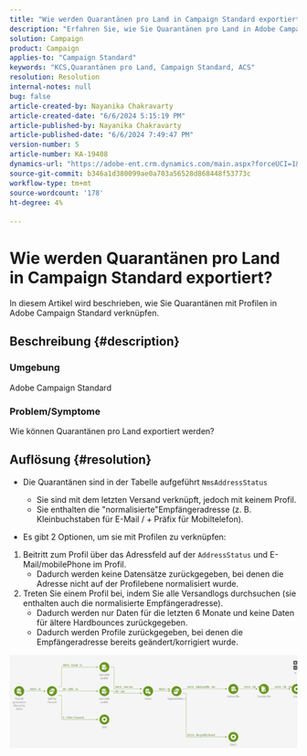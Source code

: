 ```yaml
---
title: "Wie werden Quarantänen pro Land in Campaign Standard exportiert?"
description: "Erfahren Sie, wie Sie Quarantänen pro Land in Adobe Campaign Standard exportieren."
solution: Campaign
product: Campaign
applies-to: "Campaign Standard"
keywords: "KCS,Quarantänen pro Land, Campaign Standard, ACS"
resolution: Resolution
internal-notes: null
bug: false
article-created-by: Nayanika Chakravarty
article-created-date: "6/6/2024 5:15:19 PM"
article-published-by: Nayanika Chakravarty
article-published-date: "6/6/2024 7:49:47 PM"
version-number: 5
article-number: KA-19408
dynamics-url: "https://adobe-ent.crm.dynamics.com/main.aspx?forceUCI=1&pagetype=entityrecord&etn=knowledgearticle&id=2da70359-2824-ef11-840a-00224809adb3"
source-git-commit: b346a1d380099ae0a703a56528d868448f53773c
workflow-type: tm+mt
source-wordcount: '178'
ht-degree: 4%

---
```


# Wie werden Quarantänen pro Land in Campaign Standard exportiert?


In diesem Artikel wird beschrieben, wie Sie Quarantänen mit Profilen in Adobe Campaign Standard verknüpfen.

## Beschreibung {#description}


### <b>Umgebung</b>

Adobe Campaign Standard

### <b>Problem/Symptome</b>

Wie können Quarantänen pro Land exportiert werden?


## Auflösung {#resolution}


- Die Quarantänen sind in der Tabelle aufgeführt ``NmsAddressStatus``
   - Sie sind mit dem letzten Versand verknüpft, jedoch mit keinem Profil.
   - Sie enthalten die &quot;normalisierte&quot;Empfängeradresse (z. B. Kleinbuchstaben für E-Mail / + Präfix für Mobiltelefon).


- Es gibt 2 Optionen, um sie mit Profilen zu verknüpfen:


1. Beitritt zum Profil über das Adressfeld auf der ``AddressStatus`` und E-Mail/mobilePhone im Profil.
   - Dadurch werden keine Datensätze zurückgegeben, bei denen die Adresse nicht auf der Profilebene normalisiert wurde.
2. Treten Sie einem Profil bei, indem Sie alle Versandlogs durchsuchen (sie enthalten auch die normalisierte Empfängeradresse).
   - Dadurch werden nur Daten für die letzten 6 Monate und keine Daten für ältere Hardbounces zurückgegeben.
   - Dadurch werden Profile zurückgegeben, bei denen die Empfängeradresse bereits geändert/korrigiert wurde.


![](assets/9aa27d94-2bce-ec11-a7b5-0022480a8e40.png)
